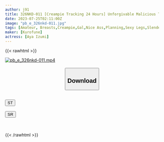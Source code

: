 ```yaml
---
author: j91
title: 326NKD-011 [Creampie Tracking 24 Hours] Unforgivable Malicious Tricks…Beauty Bureau Girls Who Take Cash From Unpopular Men Fall Into Pleasure And Vaginal Cum Shot Success! ! [Case 11 / Beauty Bureau Girl] (Aya Izumi)
date: 2023-07-25T02:11:00Z
image: "pb_e_326nkd-011.jpg"
tags: [Amateur, Breasts,Creampie,Gal,Nice Ass,Planning,Sexy Legs,Slender,Squirting,Creampie]
maker: [Kurofune]
actress: [Aya Izumi]
---
```



{{< rawhtml >}}

<div class="video" data-videoid="yVdMrmaO4af1DgB">
    <a href="javascript:;">
        <img src="https://my.j91.asia/posts/pb_e_326nkd-011/pb_e_326nkd-011.jpg" width="WIDTH" height="HEIGHT" alt="pb_e_326nkd-011.mp4" loading="lazy">
    </a>
</div>

<script type="text/javascript" src="https://j91.asia/asset/on-demand-st.js"></script>

<br>
  <link rel="stylesheet" href="https://j91.asia/asset/bs5.css">
  
  <center>
  <button class="btn btn-primary" type="button" data-bs-toggle="collapse" data-bs-target=".multi-collapse" aria-expanded="false" aria-controls="multiCollapseExample1 multiCollapseExample2"><h2>Download</h2></button></center>
</p>
<div class="row">
  <div class="col">
    <div class="collapse multi-collapse" id="multiCollapseExample1">
      <div class="card card-body">
	      	      <br>
<div class="buttons">  
<a href="https://streamtape.to/v/yVdMrmaO4af1DgB"><button class="btn-hover color-3"><i class="fa fa-download"></i> ST</button></a></div>
    </div>
  </div>
</div>
  <div class="col">
    <div class="collapse multi-collapse" id="multiCollapseExample2">
      <div class="card card-body">
	      <br>
<div class="buttons">
    <a href="https://streamruby.com/vkb201cbdrb0.html"><button class="btn-hover color-9"><i class="fa fa-download"></i> SR</button></a></div>
<br><br>
      </div>
    </div>
  </div>
</div>

{{< /rawhtml >}}
